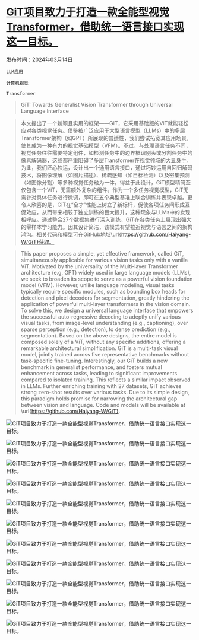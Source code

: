 # [GiT项目致力于打造一款全能型视觉Transformer，借助统一语言接口实现这一目标。](https://arxiv.org/abs/2403.09394)

发布时间：2024年03月14日

`LLM应用`

`计算机视觉`

`Transformer`

> GiT: Towards Generalist Vision Transformer through Universal Language Interface

> 本文提出了一个新颖且实用的框架——GiT，它采用基础版的ViT就能轻松应对各类视觉任务。借鉴被广泛应用于大型语言模型（LLMs）中的多层Transformer架构（如GPT）所展现的普适性，我们尝试拓宽其应用场景，使其成为一种有力的视觉基础模型（VFM）。不过，与处理语言任务不同，视觉任务往往需要特定组件，如检测任务中的边界框识别头或分割任务中的像素解码器，这些都严重阻碍了多层Transformer在视觉领域的大显身手。为此，我们匠心独运，设计出一个通用语言接口，通过巧妙运用自回归解码技术，将图像理解（如图片描述）、稀疏感知（如目标检测）以及密集预测（如图像分割）等多种视觉任务融为一体。得益于此设计，GiT模型精简至仅包含一个ViT，无需额外复杂的组件。作为一个多任务视觉模型，GiT无需针对具体任务进行微调，即可在五个典型基准上联合训练并表现卓越。更令人欣喜的是，GiT在“全才”性能上树立了新标杆，促使各项任务间形成互促效应，从而带来相较于独立训练的巨大提升，这种现象与LLMs中的发现相呼应。通过整合27个数据集进行深入训练，GiT在各类任务上展现出强大的零样本学习能力。因其设计简洁，该模式有望拉近视觉与语言之间的架构鸿沟。相关代码和模型可在GitHub地址\url{https://github.com/Haiyang-W/GiT}获取。

> This paper proposes a simple, yet effective framework, called GiT, simultaneously applicable for various vision tasks only with a vanilla ViT. Motivated by the universality of the Multi-layer Transformer architecture (e.g, GPT) widely used in large language models (LLMs), we seek to broaden its scope to serve as a powerful vision foundation model (VFM). However, unlike language modeling, visual tasks typically require specific modules, such as bounding box heads for detection and pixel decoders for segmentation, greatly hindering the application of powerful multi-layer transformers in the vision domain. To solve this, we design a universal language interface that empowers the successful auto-regressive decoding to adeptly unify various visual tasks, from image-level understanding (e.g., captioning), over sparse perception (e.g., detection), to dense prediction (e.g., segmentation). Based on the above designs, the entire model is composed solely of a ViT, without any specific additions, offering a remarkable architectural simplification. GiT is a multi-task visual model, jointly trained across five representative benchmarks without task-specific fine-tuning. Interestingly, our GiT builds a new benchmark in generalist performance, and fosters mutual enhancement across tasks, leading to significant improvements compared to isolated training. This reflects a similar impact observed in LLMs. Further enriching training with 27 datasets, GiT achieves strong zero-shot results over various tasks. Due to its simple design, this paradigm holds promise for narrowing the architectural gap between vision and language. Code and models will be available at \url{https://github.com/Haiyang-W/GiT}.

![GiT项目致力于打造一款全能型视觉Transformer，借助统一语言接口实现这一目标。](../../../paper_images/2403.09394/x1.png)

![GiT项目致力于打造一款全能型视觉Transformer，借助统一语言接口实现这一目标。](../../../paper_images/2403.09394/x2.png)

![GiT项目致力于打造一款全能型视觉Transformer，借助统一语言接口实现这一目标。](../../../paper_images/2403.09394/x3.png)

![GiT项目致力于打造一款全能型视觉Transformer，借助统一语言接口实现这一目标。](../../../paper_images/2403.09394/x4.png)

![GiT项目致力于打造一款全能型视觉Transformer，借助统一语言接口实现这一目标。](../../../paper_images/2403.09394/x5.png)

![GiT项目致力于打造一款全能型视觉Transformer，借助统一语言接口实现这一目标。](../../../paper_images/2403.09394/scale.png)

![GiT项目致力于打造一款全能型视觉Transformer，借助统一语言接口实现这一目标。](../../../paper_images/2403.09394/x6.png)

![GiT项目致力于打造一款全能型视觉Transformer，借助统一语言接口实现这一目标。](../../../paper_images/2403.09394/x7.png)

![GiT项目致力于打造一款全能型视觉Transformer，借助统一语言接口实现这一目标。](../../../paper_images/2403.09394/x8.png)

![GiT项目致力于打造一款全能型视觉Transformer，借助统一语言接口实现这一目标。](../../../paper_images/2403.09394/x9.png)

![GiT项目致力于打造一款全能型视觉Transformer，借助统一语言接口实现这一目标。](../../../paper_images/2403.09394/x10.png)